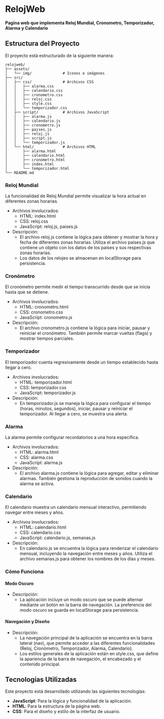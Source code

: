 # RelojWeb

**Pagina web que implementa Reloj Mundial, Cronometro, Temporizador, Alarma y Calendario**

## Estructura del Proyecto
El proyecto está estructurado de la siguiente manera:
```
relojweb/
├── assets/
│   └── img/              # Iconos e imágenes
├── src/
│   ├── css/              # Archivos CSS
│   │   ├── alarma.css
│   │   ├── calendario.css
│   │   ├── cronometro.css
│   │   ├── reloj.css
│   │   ├── style.css
│   │   └── temporizador.css
│   ├── script/           # Archivos JavaScript
│   │   ├── alarma.js
│   │   ├── calendario.js
│   │   ├── cronometro.js
│   │   ├── paises.js
│   │   ├── reloj.js
│   │   ├── script.js
│   │   └── temporizador.js
│   └── html/             # Archivos HTML
│       ├── alarma.html
│       ├── calendario.html
│       ├── cronometro.html
│       ├── index.html
│       └── temporizador.html
└── README.md

```
### Reloj Mundial
La funcionalidad de Reloj Mundial permite visualizar la hora actual en diferentes zonas horarias.

- Archivos involucrados:
  - HTML: index.html
  - CSS: reloj.css
  - JavaScript: reloj.js, paises.js
- Descripción:
  - El archivo reloj.js contiene la lógica para obtener y mostrar la hora y fecha de diferentes zonas horarias. Utiliza el archivo paises.js que contiene un objeto con los datos de los países y sus respectivas zonas horarias.
  - Los datos de los relojes se almacenan en localStorage para persistencia.

### Cronómetro
El cronómetro permite medir el tiempo transcurrido desde que se inicia hasta que se detiene.

- Archivos involucrados:
  - HTML: cronometro.html
  - CSS: cronometro.css
  - JavaScript: cronometro.js
- Descripción:
  - El archivo cronometro.js contiene la lógica para iniciar, pausar y reiniciar el cronómetro. También permite marcar vueltas (flags) y mostrar tiempos parciales.

### Temporizador
El temporizador cuenta regresivamente desde un tiempo establecido hasta llegar a cero.

- Archivos involucrados:
  - HTML: temporizador.html
  - CSS: temporizador.css
  - JavaScript: temporizador.js
- Descripción:
  - En temporizador.js se maneja la lógica para configurar el tiempo (horas, minutos, segundos), iniciar, pausar y reiniciar el temporizador. Al llegar a cero, se muestra una alerta.

### Alarma
La alarma permite configurar recordatorios a una hora específica.

- Archivos involucrados:
  - HTML: alarma.html
  - CSS: alarma.css
  - JavaScript: alarma.js
- Descripción:
  - El archivo alarma.js contiene la lógica para agregar, editar y eliminar alarmas. También gestiona la reproducción de sonidos cuando la alarma se activa.

### Calendario
El calendario muestra un calendario mensual interactivo, permitiendo navegar entre meses y años.

- Archivos involucrados:
  - HTML: calendario.html
  - CSS: calendario.css
  - JavaScript: calendario.js, semanas.js
- Descripción:
  - En calendario.js se encuentra la lógica para renderizar el calendario mensual, incluyendo la navegación entre meses y años. Utiliza el archivo semanas.js para obtener los nombres de los días y meses.

### Cómo Funciona
#### Modo Oscuro
- Descripción:
  - La aplicación incluye un modo oscuro que se puede alternar mediante un botón en la barra de navegación. La preferencia del modo oscuro se guarda en localStorage para persistencia.

#### Navegación y Diseño
- Descripción:
  - La navegación principal de la aplicación se encuentra en la barra lateral (nav), que permite acceder a las diferentes funcionalidades (Reloj, Cronómetro, Temporizador, Alarma, Calendario).
  - Los estilos generales de la aplicación están en style.css, que define la apariencia de la barra de navegación, el encabezado y el contenido principal.
 
## Tecnologías Utilizadas

Este proyecto está desarrollado utilizando las siguientes tecnologías:

- **JavaScript**: Para la lógica y funcionalidad de la aplicación.
- **HTML**: Para la estructura de la página web.
- **CSS**: Para el diseño y estilo de la interfaz de usuario.
